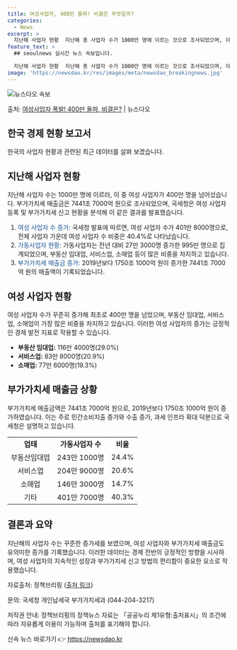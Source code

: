 ```yaml
---
title: 여성사업자, 400만 돌파! 비결은 무엇일까?
categories:
  - News
excerpt: >
  지난해 사업자 현황  지난해 총 사업자 수가 1000만 명에 이르는 것으로 조사되었으며, 이 중 여성 사업자…
feature_text: >
  ## seoulnews 실시간 뉴스 속보입니다.

  지난해 사업자 현황  지난해 총 사업자 수가 1000만 명에 이르는 것으로 조사되었으며, 이 중 여성 사업자…
image: 'https://newsdao.kr/res/images/meta/newsdao_breakingnews.jpg'
---
```


![뉴스다오 속보](https://newsdao.kr/res/images/meta/newsdao_breakingnews.jpg)

<p>출처: <a href="https://newsdao.kr/4202" rel="dofollow">여성사업자 폭발! 400만 돌파, 비결은?</a> | 뉴스다오</p>

<h2 data-ke-size="size26">한국 경제 현황 보고서</h2>

한국의 사업자 현황과 관련된 최근 데이터를 살펴 보겠습니다.

<h2 data-ke-size="size24">지난해 사업자 현황</h2>
<p data-ke-size="size16">지난해 사업자 수는 1000만 명에 이르러, 이 중 여성 사업자가 400만 명을 넘어섰습니다. 부가가치세 매출금은 7441조 7000억 원으로 조사되었으며, 국세청은 여성 사업자 등록 및 부가가치세 신고 현황을 분석해 이 같은 결과를 발표했습니다.</p>

<ol>
  <li><span style="color: #1a5490;">여성 사업자 수 증가:</span> 국세청 발표에 따르면, 여성 사업자 수가 401만 8000명으로, 전체 사업자 가운데 여성 사업자 수 비중은 40.4%로 나타났습니다.</li>
  <li><span style="color: #1a5490;">가동사업자 현황:</span> 가동사업자는 전년 대비 27만 3000명 증가한 995만 명으로 집계되었으며, 부동산 임대업, 서비스업, 소매업 등이 많은 비중을 차지하고 있습니다.</li>
  <li><span style="color: #1a5490;">부가가치세 매출금 증가:</span> 2019년보다 1750조 1000억 원이 증가한 7441조 7000억 원의 매출액이 기록되었습니다.</li>
</ol>

<h2 data-ke-size="size24">여성 사업자 현황</h2>
<p data-ke-size="size16">여성 사업자 수가 꾸준히 증가해 최초로 400만 명을 넘었으며, 부동산 임대업, 서비스업, 소매업이 가장 많은 비중을 차지하고 있습니다. 이러한 여성 사업자의 증가는 긍정적인 경제 발전 지표로 작용할 수 있습니다.</p>

<ul>
  <li><b>부동산 임대업:</b> 116만 4000명(29.0%)</li>
  <li><b>서비스업:</b> 83만 8000명(20.9%)</li>
  <li><b>소매업:</b> 77만 6000명(19.3%)</li>
</ul>

<h2 data-ke-size="size24">부가가치세 매출금 상황</h2>
<p data-ke-size="size16">부가가치세 매출금액은 7441조 7000억 원으로, 2019년보다 1750조 1000억 원이 증가하였습니다. 이는 주로 민간소비지출 증가와 수출 증가, 과세 인프라 확대 덕분으로 국세청은 설명하고 있습니다.</p>

<table style="width: 100%;">
  <tr>
    <td style="text-align: center; height: 17px;"><b>업태</td>
    <td style="text-align: center; height: 17px;"><b>가동사업자 수</td>
    <td style="text-align: center; height: 17px;"><b>비율</td>
  </tr>
  <tr>
    <td style="text-align: center; height: 17px;">부동산임대업</td>
    <td style="text-align: center; height: 17px;">243만 1000명</td>
    <td style="text-align: center; height: 17px;">24.4%</td>
  </tr>
  <tr>
    <td style="text-align: center; height: 17px;">서비스업</td>
    <td style="text-align: center; height: 17px;">204만 9000명</td>
    <td style="text-align: center; height: 17px;">20.6%</td>
  </tr>
  <tr>
    <td style="text-align: center; height: 17px;">소매업</td>
    <td style="text-align: center; height: 17px;">146만 3000명</td>
    <td style="text-align: center; height: 17px;">14.7%</td>
  </tr>
  <tr>
    <td style="text-align: center; height: 17px;">기타</td>
    <td style="text-align: center; height: 17px;">401만 7000명</td>
    <td style="text-align: center; height: 17px;">40.3%</td>
  </tr>
</table>

<h2>결론과 요약</h2>
<p data-ke-size="size16">지난해의 사업자 수는 꾸준한 증가세를 보였으며, 여성 사업자와 부가가치세 매출금도 유의미한 증가를 기록했습니다. 이러한 데이터는 경제 전반의 긍정적인 방향을 시사하며, 여성 사업자의 지속적인 성장과 부가가치세 신고 방법의 편리함이 중요한 요소로 작용했습니다.</p>

<p data-ke-size="size16">자료출처: 정책브리핑 (<a href="https://newsdao.kr/4202">출처 링크</a>)</p>
<p data-ke-size="size16">문의: 국세청 개인납세국 부가가치세과 (044-204-3217)</p>
<p data-ke-size="size16">저작권 안내: 정책브리핑의 정책뉴스 자료는 「공공누리 제1유형:출처표시」의 조건에 따라 자유롭게 이용이 가능하며 출처를 표기해야 합니다.</p> 

신속 뉴스 바로가기 👉 <a href="https://newsdao.kr" rel="dofollow">https://newsdao.kr</a>


